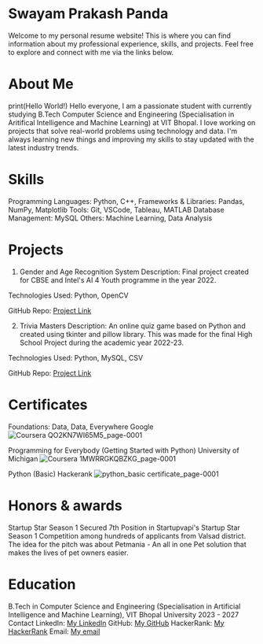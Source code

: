 # Swayam Prakash Panda
Welcome to my personal resume website! This is where you can find information about my professional experience, skills, and projects. Feel free to explore and connect with me via the links below.

# About Me
print(Hello World!) 
Hello everyone, I am a passionate student with currently studying B.Tech Computer Science and Engineering (Specialisation in Aritifical Intelligence and Machine Learning) at VIT Bhopal. I love working on projects that solve real-world problems using technology and data. I'm always learning new things and improving my skills to stay updated with the latest industry trends.

# Skills
Programming Languages: Python, C++, 
Frameworks & Libraries: Pandas, NumPy, Matplotlib
Tools: Git, VSCode, Tableau, MATLAB
Database Management: MySQL
Others: Machine Learning, Data Analysis

# Projects
1. Gender and Age Recognition System
Description: Final project created for CBSE and Intel's AI 4 Youth programme in the year 2022.

Technologies Used: Python, OpenCV

GitHub Repo: [Project Link](https://github.com/Swayam200/Intel-AI-4-Youth-Project)

2. Trivia Masters
Description: An online quiz game based on Python and created using tkinter and pillow library. This was made for the final High School Project during the academic year 2022-23.

Technologies Used: Python, MySQL, CSV

GitHub Repo: [Project Link](https://github.com/Swayam200/Trivia-MastersAn)

# Certificates
Foundations: Data, Data, Everywhere
Google
![Coursera QO2KN7WI65M5_page-0001](https://github.com/user-attachments/assets/d80dd7ff-62a9-4bbf-9e6c-aa1167ef9782)

Programming for Everybody (Getting Started with Python)
University of Michigan 
![Coursera 1MWRRGKQBZKG_page-0001](https://github.com/user-attachments/assets/e407e9d5-afd5-41e8-b886-08b104cc45a2)

Python (Basic) 
Hackerank
![python_basic certificate_page-0001](https://github.com/user-attachments/assets/3a626fd2-d48a-46a2-96d4-78ede3ba4c1b)


# Honors & awards
Startup Star Season 1
Secured 7th Position in Startupvapi's Startup Star Season 1 Competition among hundreds of applicants from Valsad district.
The idea for the pitch was about Petmania - An all in one Pet solution that makes the lives of pet owners easier.

# Education
B.Tech in Computer Science and Engineering (Specialisation in Artificial Intelligence and Machine Learning), VIT Bhopal University
2023 - 2027
Contact
LinkedIn: [My LinkedIn](https://www.linkedin.com/in/swayam200/)
GitHub: [My GitHub](https://github.com/Swayam200)
HackerRank: [My HackerRank](https://www.hackerrank.com/profile/swayam200)
Email: [My email](swayam.panda200@gmail.com)
